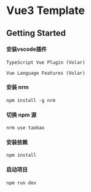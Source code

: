 # Vue3 Template

## Getting Started

#### 安装vscode插件

```
TypeScript Vue Plugin (Volar)

Vue Language Features (Volar)
```

#### 安装 nrm
```
npm install -g nrm
```

#### 切换 npm 源

```
nrm use taobao
```

#### 安装依赖

```
npm install
```

#### 启动项目

```
npm run dev
```


